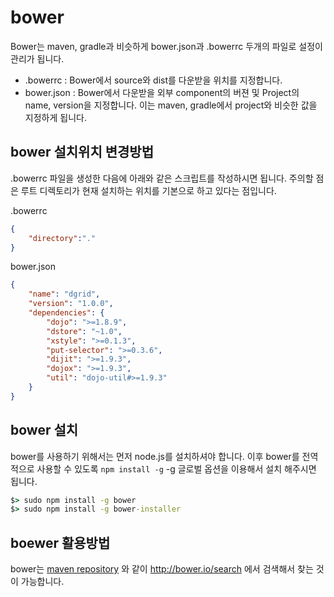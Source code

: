# bower

Bower는 maven, gradle과 비슷하게 bower.json과 .bowerrc 두개의 파일로 설정이 관리가 됩니다.

* .bowerrc : Bower에서 source와 dist를 다운받을 위치를 지정합니다.
* bower.json : Bower에서 다운받을 외부 component의 버젼 및 Project의 name, version을 지정합니다. 이는 maven, gradle에서 project와 비슷한 값을 지정하게 됩니다.

## bower 설치위치 변경방법

.bowerrc 파일을 생성한 다음에 아래와 같은 스크립트를 작성하시면 됩니다.
주의할 점은 루트 디렉토리가 현재 설치하는 위치를 기본으로 하고 있다는 점입니다.

.bowerrc

```json
{
	"directory":"."
}
```

bower.json

```json
{
	"name": "dgrid",
 	"version": "1.0.0",
	"dependencies": {
		"dojo": ">=1.8.9",
		"dstore": "~1.0",
		"xstyle": ">=0.1.3",
		"put-selector": ">=0.3.6",
		"dijit": ">=1.9.3",
		"dojox": ">=1.9.3",
		"util": "dojo-util#>=1.9.3"
	}
}
```

## bower 설치

bower를 사용하기 위해서는 먼저 node.js를 설치하셔야 합니다. 이후 bower를 전역적으로 사용할 수 있도록 `npm install -g`  -g 글로벌 옵션을 이용해서 설치 해주시면 됩니다.

```cmd
$> sudo npm install -g bower
$> sudo npm install -g bower-installer
```

## boewer 활용방법

bower는 [maven repository](http://mvnrepository.com/) 와 같이 http://bower.io/search 에서 검색해서 찾는 것이 가능합니다.

